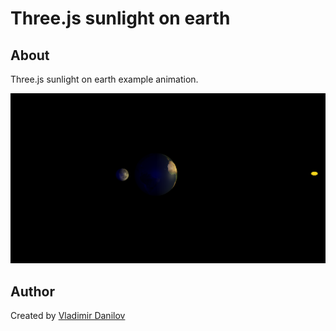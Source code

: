 # Three.js sunlight on earth #

## About ##

Three.js sunlight on earth example animation.

![Alt text](/src/threejs-sunlight-on-earth/git/example.png?raw=true)

## Author ###  

Created by [Vladimir Danilov](https://github.com/danilovl)
